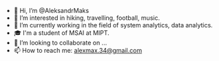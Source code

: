 - 👋 Hi, I’m @AleksandrMaks
- 👀 I’m interested in hiking, travelling, football, music.
- 🌱 I’m currently working in the field of system analytics, data analytics.
- 🎓 I'm a student of MSAI at MIPT.
- 💞️ I’m looking to collaborate on ...
- 📫 How to reach me: alexmax.34@gmail.com 

<!---
AleksandrMaks/AleksandrMaks is a ✨ special ✨ repository because its `README.md` (this file) appears on your GitHub profile.
You can click the Preview link to take a look at your changes.
--->
